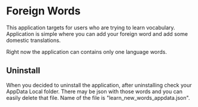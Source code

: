 # Foreign Words

This application targets for users who are trying to learn vocabulary. Application is simple where you can add your foreign word and add some domestic translations.

Right now the application can contains only one language words.

## Uninstall

When you decided to uninstall the application, after uninstalling check your AppData Local folder. 
There may be json with those words and you can easily delete that file. Name of the file is "learn_new_words_appdata.json".
